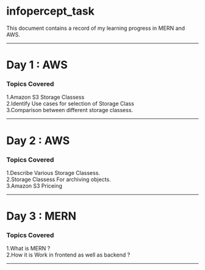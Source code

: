 # infopercept_task
This document contains a record of my learning progress in MERN and AWS.
<hr>
<h1>Day 1 : AWS</h1>
<h3>Topics Covered</h3>
  1.Amazon S3 Storage Classess<br>
  2.Identify Use cases for selection of Storage Class<br>
  3.Comparison between different storage classess.<br>
<hr>
<h1>Day 2 : AWS</h1>
<h3>Topics Covered</h3>
  1.Describe Various Storage Classess.<br>
  2.Storage Classess For archiving objects.<br>
  3.Amazon S3 Priceing
<hr>
<h1>Day 3 : MERN</h1>
<h3>Topics Covered</h3>
  1.What is MERN ?<br>
  2.How it is Work in frontend as well as backend ?
<hr>
